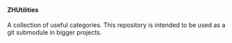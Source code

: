 #### ZHUtilities

A collection of useful categories. This repository is intended to be used as a git submodule in bigger projects. 
